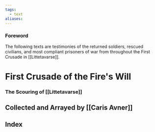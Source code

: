 ```yaml
---
tags:
  - text
aliases:
---
```


### Foreword
The following texts are testimonies of the returned soldiers, rescued civilians, and most compliant prisoners of war from throughout the First Crusade in [[Littetavarse]]. 

# First Crusade of the Fire's Will
### The Scouring of [[Littetavarse]]
## Collected and Arrayed by [[Caris Avner]]
## Index
